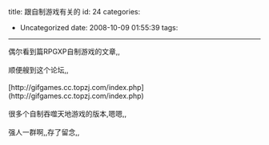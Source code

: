 title: 跟自制游戏有关的
id: 24
categories:
  - Uncategorized
date: 2008-10-09 01:55:39
tags:
---

<div id="msgcns!9697D6160EFEBC17!1733" class="bvMsg"><div>偶尔看到篇RPGXP自制游戏的文章,,</div>
<div> </div>
<div>顺便艘到这个论坛,,</div>
<div> </div>
<div>[http://gifgames.cc.topzj.com/index.php](http://gifgames.cc.topzj.com/index.php)</div>
<div> </div>
<div>很多个自制吞噬天地游戏的版本,嗯嗯,,</div>
<div> </div>
<div>强人一群啊,,存了留念,,</div></div>
